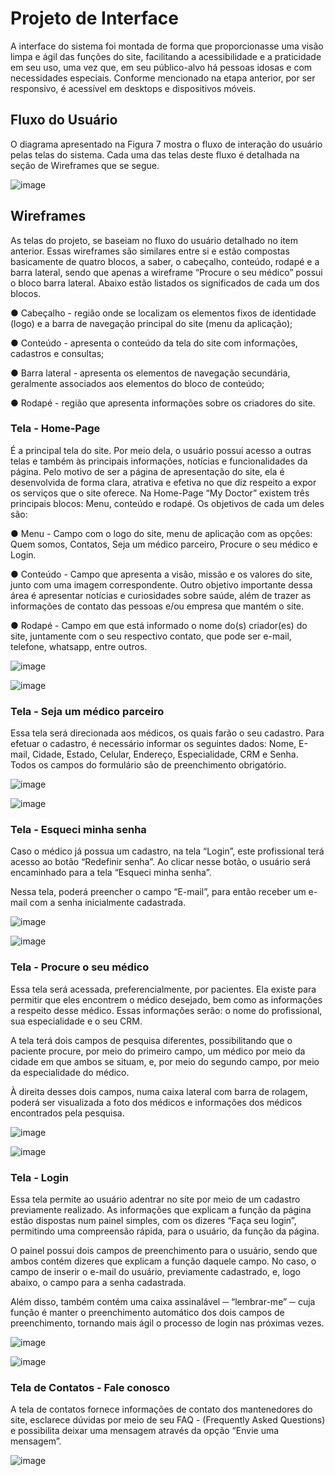 # Projeto de Interface

A interface do sistema foi montada de forma que proporcionasse uma visão limpa e ágil das funções do site, facilitando a acessibilidade e a praticidade em seu uso, uma vez que, em seu público-alvo há pessoas idosas e com necessidades especiais. Conforme mencionado na etapa anterior, por ser responsivo, é acessível em desktops e dispositivos móveis.

## Fluxo do Usuário

O diagrama apresentado na Figura 7 mostra o fluxo de interação do usuário pelas telas do sistema. Cada uma das telas deste fluxo é detalhada na seção de Wireframes que se segue.

![image](https://user-images.githubusercontent.com/103527877/174411763-d250a1e8-575b-4fa0-afb0-f06d53cd5b63.png)

## Wireframes

As telas do projeto, se baseiam no fluxo do usuário detalhado no item anterior. Essas wireframes são similares entre si e estão compostas basicamente de quatro blocos, a saber, o cabeçalho, conteúdo, rodapé e a barra lateral, sendo que apenas a wireframe “Procure o seu médico” possui o bloco barra lateral. Abaixo estão listados os significados de cada um dos blocos.

●	Cabeçalho - região onde se localizam os elementos fixos de identidade (logo)  e a barra de navegação principal do site (menu da aplicação);

●	Conteúdo - apresenta o conteúdo da tela do site com informações, cadastros e consultas;

●	Barra lateral - apresenta os elementos de navegação secundária, geralmente associados aos elementos do bloco de conteúdo;

●	Rodapé - região que apresenta informações sobre os criadores do site.

### Tela - Home-Page

É a principal tela do site. Por meio dela, o usuário possui acesso a outras telas e também às principais informações, notícias e funcionalidades da página. Pelo motivo de ser a página de apresentação do site, ela é desenvolvida de forma clara, atrativa e efetiva no que diz respeito a expor os serviços que o site oferece. Na Home-Page “My Doctor” existem três principais blocos: Menu, conteúdo e rodapé. Os objetivos de cada um deles são:

●	Menu - Campo com o logo do site, menu de aplicação com as opções: Quem somos, Contatos, Seja um médico parceiro, Procure o seu médico e Login.

●	Conteúdo - Campo que apresenta a visão, missão e os valores do site, junto com uma imagem correspondente. Outro objetivo importante dessa área é apresentar notícias e curiosidades sobre saúde, além de trazer as informações de contato das pessoas e/ou empresa que mantém o site.

●	Rodapé - Campo em que está informado o nome do(s) criador(es) do site, juntamente com o seu respectivo contato, que pode ser e-mail, telefone, whatsapp, entre outros.

![image](https://user-images.githubusercontent.com/103527877/174411865-d0539dab-7981-4218-bc1d-e0c9c1ce034d.png)

![image](https://user-images.githubusercontent.com/103527877/174411878-bf74f455-cbd7-4aeb-9e28-36dcae789d5e.png)

### Tela - Seja um médico parceiro

Essa tela será direcionada aos médicos, os quais farão o seu cadastro. Para efetuar o cadastro, é necessário informar os seguintes dados: Nome, E-mail, Cidade, Estado, Celular, Endereço, Especialidade, CRM e Senha. Todos os campos do formulário são de preenchimento obrigatório.
 
![image](https://user-images.githubusercontent.com/103527877/175817419-4d2f0817-87ae-48ca-92b5-88a4b8287c16.png)

![image](https://user-images.githubusercontent.com/103527877/174411984-88d791a2-a169-4fb7-93ae-f23e57b1f81c.png)

### Tela - Esqueci minha senha

Caso o médico já possua um cadastro, na tela “Login”, este profissional terá acesso ao botão “Redefinir senha”. Ao clicar nesse botão, o usuário será encaminhado para a tela “Esqueci minha senha”.

Nessa tela, poderá preencher o campo “E-mail”, para então receber um e-mail com a senha inicialmente cadastrada.

![image](https://user-images.githubusercontent.com/103527877/174412134-3722afd5-ed6a-4b75-b0a5-7ad01458f5be.png)

![image](https://user-images.githubusercontent.com/103527877/174412142-6fc192a0-bac2-425f-9455-9849d4d6ffa5.png)

### Tela - Procure o seu médico

Essa tela será acessada, preferencialmente, por pacientes. Ela existe para permitir que eles encontrem o médico desejado, bem como as informações a respeito desse médico. Essas informações serão: o nome do profissional, sua especialidade e o seu CRM.

A tela terá dois campos de pesquisa diferentes, possibilitando que o paciente procure, por meio do primeiro campo, um médico por meio da cidade em que ambos se situam, e, por meio do segundo campo, por meio da especialidade do médico. 

À direita desses dois campos, numa caixa lateral com barra de rolagem, poderá ser visualizada a foto dos médicos e informações dos médicos encontrados pela pesquisa. 

![image](https://user-images.githubusercontent.com/103527877/174412209-4ae15168-ef62-4aab-9042-fff3c28092ec.png)

![image](https://user-images.githubusercontent.com/103527877/174412219-24e37858-6c7b-4445-b00c-6308ca4ccf5b.png)

### Tela - Login

Essa tela permite ao usuário adentrar no site por meio de um cadastro previamente realizado. As informações que explicam a função da página estão dispostas num painel simples, com os dizeres “Faça seu login”, permitindo uma compreensão rápida, para o usuário, da função da página.

O painel possui dois campos de preenchimento para o usuário, sendo que ambos contém dizeres que explicam a função daquele campo. No caso, o campo de inserir o e-mail do usuário, previamente cadastrado, e, logo abaixo, o campo para a senha cadastrada.

Além disso, também contém uma caixa assinalável ─ “lembrar-me” ─ cuja função é manter o preenchimento automático dos dois campos de preenchimento, tornando mais ágil o processo de login nas próximas vezes.

![image](https://user-images.githubusercontent.com/103527877/174412286-32e19507-a28f-405f-9f4d-9a4a528e2296.png)

![image](https://user-images.githubusercontent.com/103527877/174412299-c80bc1e7-3bd7-4455-af03-bfc89048a1dd.png)

### Tela de Contatos - Fale conosco

A tela de contatos fornece informações de contato dos mantenedores do site, esclarece dúvidas por meio de seu FAQ - (Frequently Asked Questions) e possibilita deixar uma mensagem através da opção “Envie uma mensagem”.

![image](https://user-images.githubusercontent.com/103527877/174412370-51cde1f8-ee30-48c2-8dd3-7b01a6a1ba42.png)
